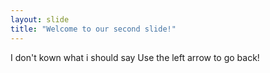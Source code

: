 ```yaml
---
layout: slide
title: "Welcome to our second slide!"
---
```

I don't kown what i should say
Use the left arrow to go back!
